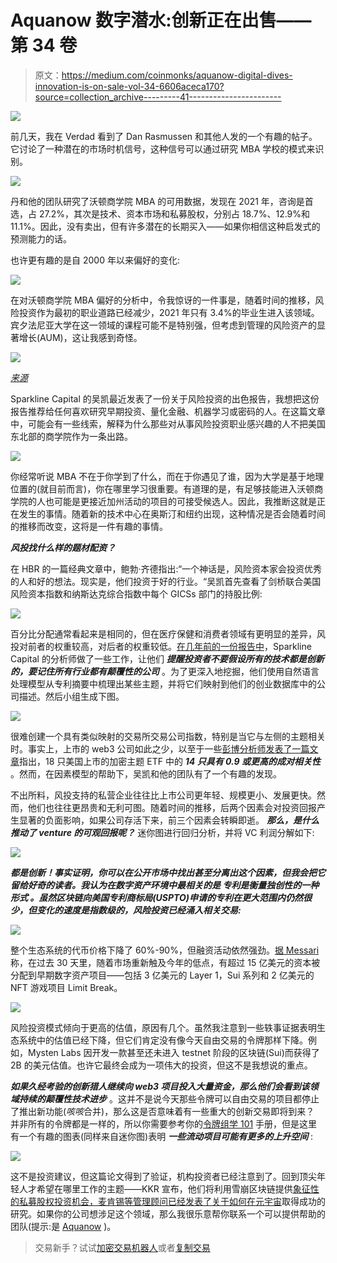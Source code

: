 # Aquanow 数字潜水:创新正在出售——第 34 卷

> 原文：<https://medium.com/coinmonks/aquanow-digital-dives-innovation-is-on-sale-vol-34-6606aceca170?source=collection_archive---------41----------------------->

![](img/fbe33847dd0b36f4c5e0214b4d44c542.png)

前几天，我在 Verdad 看到了 Dan Rasmussen 和其他人发的一个有趣的帖子。它讨论了一种潜在的市场时机信号，这种信号可以通过研究 MBA 学校的模式来识别。

![](img/422b127dfd760a07f1c8e4149bfb85b6.png)

丹和他的团队研究了沃顿商学院 MBA 的可用数据，发现在 2021 年，咨询是首选，占 27.2%，其次是技术、资本市场和私募股权，分别占 18.7%、12.9%和 11.1%。因此，没有卖出，但有许多潜在的长期买入——如果你相信这种启发式的预测能力的话。

也许更有趣的是自 2000 年以来偏好的变化:

![](img/0a3c4374dac3283e6dd9f4b91b7c38df.png)

在对沃顿商学院 MBA 偏好的分析中，令我惊讶的一件事是，随着时间的推移，风险投资作为最初的职业道路已经减少，2021 年只有 3.4%的毕业生进入该领域。宾夕法尼亚大学在这一领域的课程可能不是特别强，但考虑到管理的风险资产的显著增长(AUM)，这让我感到奇怪。

![](img/64650ec7f102bd86d10e44a1b7b58f74.png)

[*来源*](https://www.preqin.com/insights/research/blogs/venture-capital-becomes-second-private-capital-class-to-hit-2tn-aum)

Sparkline Capital 的吴凯最近发表了一份关于风险投资的出色报告，我想把这份报告推荐给任何喜欢研究早期投资、量化金融、机器学习或密码的人。在这篇文章中，可能会有一些线索，解释为什么那些对从事风险投资职业感兴趣的人不把美国东北部的商学院作为一条出路。

![](img/3f0ecea840258b400161ae4f8e6d31bd.png)

你经常听说 MBA 不在于你学到了什么，而在于你遇见了谁，因为大学是基于地理位置的(就目前而言)，你在哪里学习很重要。有道理的是，有足够技能进入沃顿商学院的人也可能是更接近加州活动的项目的可接受候选人。因此，我推断这就是正在发生的事情。随着新的技术中心在奥斯汀和纽约出现，这种情况是否会随着时间的推移而改变，这将是一件有趣的事情。

***风投找什么样的题材配资？***

在 HBR 的一篇经典文章中，鲍勃·齐德指出:“一个神话是，风险资本家会投资优秀的人和好的想法。现实是，他们投资于好的行业。“吴凯首先查看了剑桥联合美国风险资本指数和纳斯达克综合指数中每个 GICSs 部门的持股比例:

![](img/709cbbec58f083776d636239e6d78c7d.png)

百分比分配通常看起来是相同的，但在医疗保健和消费者领域有更明显的差异，风投对前者的权重较高，对后者的权重较低。[在几年前的一份报告中](https://www.sparklinecapital.com/post/value-investing-is-short-tech-disruption)，Sparkline Capital 的分析师做了一些工作，让他们 ***提醒投资者不要假设所有的技术都是创新的，要记住所有行业都有颠覆性的公司*** 。为了更深入地挖掘，他们使用自然语言处理模型从专利摘要中梳理出某些主题，并将它们映射到他们的创业数据库中的公司描述。然后小组生成下图。

![](img/95488689b77f83e635367a9981f8ac94.png)

很难创建一个具有类似映射的交易所交易公司指数，特别是当它与左侧的主题相关时。事实上，上市的 web3 公司如此之少，以至于一些[彭博分析师发表了一篇文章](https://www.bloomberg.com/news/articles/2022-09-01/crypto-etfs-moving-in-lockstep-highlight-diversification-dilemma?leadSource=uverify%20wall)指出，18 只美国上市的加密主题 ETF 中的 ***14 只具有 0.9 或更高的成对相关性*** 。然而，在因素模型的帮助下，吴凯和他的团队有了一个有趣的发现。

不出所料，风投支持的私营企业往往比上市公司更年轻、规模更小、发展更快。然而，他们也往往更昂贵和无利可图。随着时间的推移，后两个因素会对投资回报产生显著的负面影响，如果公司存活下来，前三个因素会转瞬即逝。 ***那么，是什么推动了 venture 的可观回报呢？*** 迷你图进行回归分析，并将 VC 利润分解如下:

![](img/7f29f775b2795e9917888e9804259b10.png)

***都是创新！事实证明，你可以在公开市场中找出甚至分离出这个因素，但我会把它留给好奇的读者。我认为在数字资产环境中最相关的是 ***专利是衡量独创性的一种形式*** 。虽然区块链向美国专利商标局(USPTO)申请的专利在更大范围内仍然很少，但变化的速度是指数级的，风险投资已经涌入相关交易:***

![](img/9f5c05c9670f0a04593350e7ca1d29a7.png)

整个生态系统的代币价格下降了 60%-90%，但融资活动依然强劲。[据 Messari](https://messari.io/fundraising-data) 称，在过去 30 天里，随着市场重新触及今年的低点，有超过 15 亿美元的资本被分配到早期数字资产项目——包括 3 亿美元的 Layer 1，Sui 系列和 2 亿美元的 NFT 游戏项目 Limit Break。

![](img/01f247190709959af66c95d18071a20a.png)

风险投资模式倾向于更高的估值，原因有几个。虽然我注意到一些轶事证据表明生态系统中的估值已经下降，但它们肯定没有像今天自由交易的令牌那样下降。例如，Mysten Labs 因开发一款甚至还未进入 testnet 阶段的区块链(Sui)而获得了 2B 的美元估值。也许它最终会成为一项伟大的投资，但这不是我想说的重点。

***如果久经考验的创新猎人继续向 web3 项目投入大量资金，那么他们会看到该领域持续的颠覆性技术进步*** 。这并不是说今天那些令牌可以自由交易的项目都停止了推出新功能(*咳咳*合并)，那么这是否意味着有一些重大的创新交易即将到来？ 并非所有的令牌都是一样的，所以你需要参考你的[令牌组学 101](https://every.to/almanack/tokenomics-101?utm_source=pocket_mylist) 手册，但是这里有一个有趣的图表(同样来自迷你图)表明 ***一些流动项目可能有更多的上升空间*** :

![](img/d32d8433574a546e94a70ba7ab222170.png)

这不是投资建议，但这篇论文得到了验证，机构投资者已经注意到了。回到顶尖年轻人才希望在哪里工作的主题——KKR 宣布，他们将利用雪崩区块链提供[象征性的私募股权投资机会，麦肯锡等管理顾问已经发表了关于](https://www.ledgerinsights.com/kkr-fund-tokenized-avalanche-public-blockchain/)[如何在元宇宙](https://www.mckinsey.com/business-functions/growth-marketing-and-sales/our-insights/value-creation-in-the-metaverse)取得成功的研究。如果你的公司想涉足这个领域，那么我很乐意帮你联系一个可以提供帮助的团队(提示:是 [Aquanow](https://www.aquanow.io/) )。

> 交易新手？试试[加密交易机器人](/coinmonks/crypto-trading-bot-c2ffce8acb2a)或者[复制交易](/coinmonks/top-10-crypto-copy-trading-platforms-for-beginners-d0c37c7d698c)
